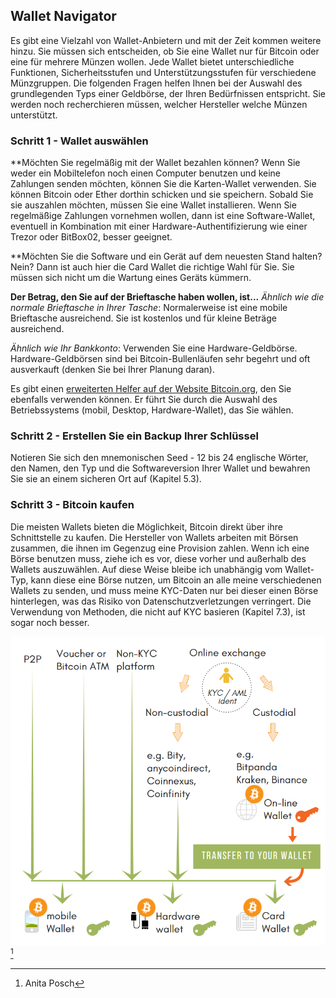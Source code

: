 ## Wallet Navigator
Es gibt eine Vielzahl von Wallet-Anbietern und mit der Zeit kommen weitere hinzu. Sie müssen sich entscheiden, ob Sie eine Wallet nur für Bitcoin oder eine für mehrere Münzen wollen. Jede Wallet bietet unterschiedliche Funktionen, Sicherheitsstufen und Unterstützungsstufen für verschiedene Münzgruppen. Die folgenden Fragen helfen Ihnen bei der Auswahl des grundlegenden Typs einer Geldbörse, der Ihren Bedürfnissen entspricht. Sie werden noch recherchieren müssen, welcher Hersteller welche Münzen unterstützt.

### Schritt 1 - Wallet auswählen
**Möchten Sie regelmäßig mit der Wallet bezahlen können?
Wenn Sie weder ein Mobiltelefon noch einen Computer benutzen und keine Zahlungen senden möchten, können Sie die Karten-Wallet verwenden. Sie können Bitcoin oder Ether dorthin schicken und sie speichern. Sobald Sie sie auszahlen möchten, müssen Sie eine Wallet installieren. Wenn Sie regelmäßige Zahlungen vornehmen wollen, dann ist eine Software-Wallet, eventuell in Kombination mit einer Hardware-Authentifizierung wie einer Trezor oder BitBox02, besser geeignet.

**Möchten Sie die Software und ein Gerät auf dem neuesten Stand halten?
Nein? Dann ist auch hier die Card Wallet die richtige Wahl für Sie. Sie müssen sich nicht um die Wartung eines Geräts kümmern.

**Der Betrag, den Sie auf der Brieftasche haben wollen, ist...**
*Ähnlich wie die normale Brieftasche in Ihrer Tasche*: Normalerweise ist eine mobile Brieftasche ausreichend. Sie ist kostenlos und für kleine Beträge ausreichend.

*Ähnlich wie Ihr Bankkonto*: Verwenden Sie eine Hardware-Geldbörse. Hardware-Geldbörsen sind bei Bitcoin-Bullenläufen sehr begehrt und oft ausverkauft (denken Sie bei Ihrer Planung daran).

Es gibt einen [erweiterten Helfer auf der Website Bitcoin.org](https://bitcoin.org/en/choose-your-wallet), den Sie ebenfalls verwenden können. Er führt Sie durch die Auswahl des Betriebssystems (mobil, Desktop, Hardware-Wallet), das Sie wählen.

### Schritt 2 - Erstellen Sie ein Backup Ihrer Schlüssel
Notieren Sie sich den mnemonischen Seed - 12 bis 24 englische Wörter, den Namen, den Typ und die Softwareversion Ihrer Wallet und bewahren Sie sie an einem sicheren Ort auf (Kapitel 5.3).

### Schritt 3 - Bitcoin kaufen
Die meisten Wallets bieten die Möglichkeit, Bitcoin direkt über ihre Schnittstelle zu kaufen. Die Hersteller von Wallets arbeiten mit Börsen zusammen, die ihnen im Gegenzug eine Provision zahlen. Wenn ich eine Börse benutzen muss, ziehe ich es vor, diese vorher und außerhalb des Wallets auszuwählen. Auf diese Weise bleibe ich unabhängig vom Wallet-Typ, kann diese eine Börse nutzen, um Bitcoin an alle meine verschiedenen Wallets zu senden, und muss meine KYC-Daten nur bei dieser einen Börse hinterlegen, was das Risiko von Datenschutzverletzungen verringert. Die Verwendung von Methoden, die nicht auf KYC basieren (Kapitel 7.3), ist sogar noch besser.

![Wie man Bitcoin bekommt](assets/_Buying-methods.png) [^72] 

[^72]: Anita Posch
